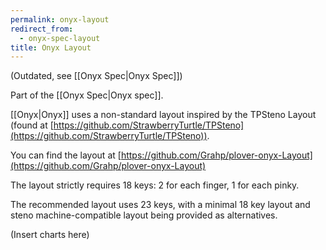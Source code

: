 ```yaml
---
permalink: onyx-layout
redirect_from:
  - onyx-spec-layout
title: Onyx Layout
---
```


(Outdated, see [[Onyx Spec|Onyx Spec]])

Part of the [[Onyx Spec|Onyx spec]].

[[Onyx|Onyx]] uses a non-standard layout inspired by the TPSteno Layout (found at [https://github.com/StrawberryTurtle/TPSteno](https://github.com/StrawberryTurtle/TPSteno)).

You can find the layout at [https://github.com/Grahp/plover-onyx-Layout](https://github.com/Grahp/plover-onyx-Layout)

The layout strictly requires 18 keys: 2 for each finger, 1 for each pinky.

The recommended layout uses 23 keys, with a minimal 18 key layout and steno machine-compatible layout being provided as alternatives.


(Insert charts here)
